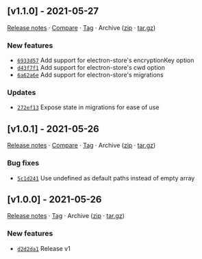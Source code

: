 ## [v1.1.0] - 2021-05-27

[Release notes](https://github.com/BetaHuhn/vuex-electron-store/releases/tag/v1.1.0) · [Compare](https://github.com/BetaHuhn/vuex-electron-store/compare/v1.0.1...v1.1.0) · [Tag](https://github.com/BetaHuhn/vuex-electron-store/tree/v1.1.0) · Archive ([zip](https://github.com/BetaHuhn/vuex-electron-store/archive/v1.1.0.zip) · [tar.gz](https://github.com/BetaHuhn/vuex-electron-store/archive/v1.1.0.tar.gz))

### New features

- [`6933d57`](https://github.com/BetaHuhn/vuex-electron-store/commit/6933d57)  Add support for electron-store&#x27;s encryptionKey option
- [`d43f7f1`](https://github.com/BetaHuhn/vuex-electron-store/commit/d43f7f1)  Add support for electron-store&#x27;s cwd option
- [`6a62a6e`](https://github.com/BetaHuhn/vuex-electron-store/commit/6a62a6e)  Add support for electron-store&#x27;s migrations

### Updates

- [`272ef13`](https://github.com/BetaHuhn/vuex-electron-store/commit/272ef13)  Expose state in migrations for ease of use

## [v1.0.1] - 2021-05-26

[Release notes](https://github.com/BetaHuhn/vuex-electron-store/releases/tag/v1.0.1) · [Compare](https://github.com/BetaHuhn/vuex-electron-store/compare/v1.0.0...v1.0.1) · [Tag](https://github.com/BetaHuhn/vuex-electron-store/tree/v1.0.1) · Archive ([zip](https://github.com/BetaHuhn/vuex-electron-store/archive/v1.0.1.zip) · [tar.gz](https://github.com/BetaHuhn/vuex-electron-store/archive/v1.0.1.tar.gz))

### Bug fixes

- [`5c1d241`](https://github.com/BetaHuhn/vuex-electron-store/commit/5c1d241)  Use undefined as default paths instead of empty array

## [v1.0.0] - 2021-05-26

[Release notes](https://github.com/BetaHuhn/vuex-electron-store/releases/tag/v1.0.0) · [Tag](https://github.com/BetaHuhn/vuex-electron-store/tree/v1.0.0) · Archive ([zip](https://github.com/BetaHuhn/vuex-electron-store/archive/v1.0.0.zip) · [tar.gz](https://github.com/BetaHuhn/vuex-electron-store/archive/v1.0.0.tar.gz))

### New features

- [`d2d2da1`](https://github.com/BetaHuhn/vuex-electron-store/commit/d2d2da1)  Release v1
